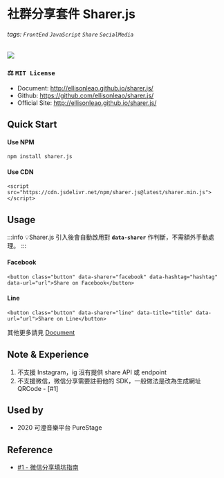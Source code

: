 # 社群分享套件 Sharer.js

###### tags: `FrontEnd` `JavaScript` `Share` `SocialMedia`

![](https://hackmd.io/_uploads/SJL60cWXI.png)

### ⚖️ `MIT License`

- Document: http://ellisonleao.github.io/sharer.js/
- Github: https://github.com/ellisonleao/sharer.js/
- Official Site: http://ellisonleao.github.io/sharer.js/

## Quick Start

#### Use NPM

```shell
npm install sharer.js
```

#### Use CDN

```htmlmixed
<script src="https://cdn.jsdelivr.net/npm/sharer.js@latest/sharer.min.js"></script>
```

## Usage

:::info
💡Sharer.js 引入後會自動啟用對 **`data-sharer`** 作判斷，不需額外手動處理。
:::

#### Facebook

```htmlmixed
<button class="button" data-sharer="facebook" data-hashtag="hashtag" data-url="url">Share on Facebook</button>
```

#### Line

```htmlmixed
<button class="button" data-sharer="line" data-title="title" data-url="url">Share on Line</button>
```

其他更多請見 [Document](http://ellisonleao.github.io/sharer.js/#line)

## Note & Experience

1. 不支援 Instagram，ig 沒有提供 share API 或 endpoint
2. 不支援微信，微信分享需要註冊他的 SDK，一般做法是改為生成網址 QRCode - [#1]

## Used by

- 2020 可澄音樂平台 PureStage

## Reference

- [#1 - 微信分享填坑指南](https://segmentfault.com/a/1190000014461916)

